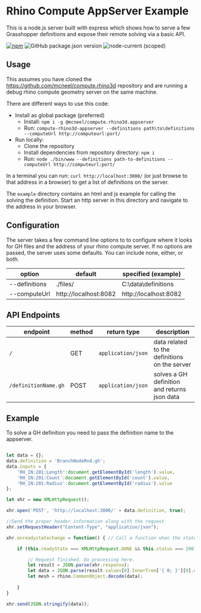 # Rhino Compute AppServer Example
This is a node.js server built with express which shows how to serve a few Grasshopper definitions and expose their remote solving via a basic API.

[![npm](https://img.shields.io/npm/v/@mcneel/compute.rhino3d.appserver?style=flat-square)](https://www.npmjs.com/package/@mcneel/compute.rhino3d.appserver)
![GitHub package.json version](https://img.shields.io/github/package-json/v/mcneel/compute.rhino3d.appserver?style=flat-square)
![node-current (scoped)](https://img.shields.io/node/v/@mcneel/compute.rhino3d.appserver?style=flat-square)

## Usage
 This assumes you have cloned the https://github.com/mcneel/compute.rhino3d repository and are running a debug rhino compute geometry server on the same machine.

There are different ways to use this code:
- Install as global package (preferred)
    - Install: `npm i -g @mcneel/compute.rhino3d.appserver`
    - Run: `compute-rhino3d-appserver --definitions path\to\definitions --computeUrl http://computeurl:port/`
- Run locally:
    - Clone the repository
    - Install dependencies from repository directory: `npm i`
    - Run: `node ./bin/www --definitions path-to-definitions --computeUrl http://computeurl:port/`

In a terminal you can run: `curl http://localhost:3000/` (or just browse to that address in a browser) to get a list of definitions on the server.

The `example` directory contains an html and js example for calling the solving the definition. Start an http server in this directory and navigate to the address in your browser.

## Configuration

The server takes a few command line options to to configure where it looks for GH files and the address of your rhino compute server. If no options are passed, the server uses some defaults. You can include none, either, or both.

option | default | specified (example)
------------ | ------------- | -------------
--definitions | ./files/ | C:\\data\\definitions
--computeUrl | http://localhost:8082 | http://localhost:8082

## API Endpoints

endpoint | method | return type | description
------------ | ------------- | ------------- | -------------
`/` | GET | `application/json` | data related to the definitions on the server
`/definitionName.gh` | POST |  `application/json` | solves a GH definition and returns json data

## Example

To solve a GH definition you need to pass the definition name to the appserver.

```javascript

let data = {};
data.definition = 'BranchNodeRnd.gh';
data.inputs = {
    'RH_IN:201:Length':document.getElementById('length').value,
    'RH_IN:201:Count':document.getElementById('count').value,
    'RH_IN:201:Radius':document.getElementById('radius').value
};

let xhr = new XMLHttpRequest();

xhr.open('POST', 'http://localhost:3000/' + data.definition, true);

//Send the proper header information along with the request
xhr.setRequestHeader("Content-Type", "application/json");

xhr.onreadystatechange = function() { // Call a function when the state changes.

    if (this.readyState === XMLHttpRequest.DONE && this.status === 200) {

        // Request finished. Do processing here.  
        let result = JSON.parse(xhr.response);
        let data = JSON.parse(result.values[0].InnerTree['{ 0; }'][0].data);
        let mesh = rhino.CommonObject.decode(data);
            
    }
}

xhr.send(JSON.stringify(data));
```

